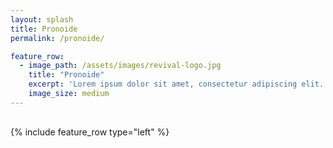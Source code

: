 ```yaml
---
layout: splash
title: Pronoide
permalink: /pronoide/

feature_row:
  - image_path: /assets/images/revival-logo.jpg
    title: "Pronoide"
    excerpt: 'Lorem ipsum dolor sit amet, consectetur adipiscing elit. Morbi neque purus, volutpat ut purus nec, ultrices venenatis erat. Maecenas fermentum scelerisque justo, ullamcorper tristique tortor tristique ut.'
    image_size: medium
---
```


<div style="margin-top:30px;">
  {% include feature_row type="left" %}
</div>